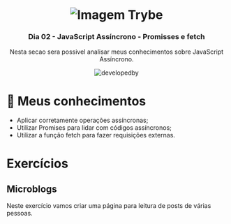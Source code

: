<h1 align="center">
    <img alt="Imagem Trybe" src="https://media.licdn.com/dms/image/C4D16AQGBxtWPbZcNRg/profile-displaybackgroundimage-shrink_200_800/0/1644644094481?e=2147483647&v=beta&t=WXCuv3v7rjkMJKCqnhKdMt7gI9zzkOs9do7oirDm_M4"/>
</h1>

<h3 align="center">
Dia 02 - JavaScript Assíncrono - Promisses e fetch
</h3>
<p align="center"> Nesta secao sera possivel analisar meus conhecimentos sobre JavaScript Assíncrono. </p>
<div align="center">
<img alt="developedby" src="https://camo.githubusercontent.com/913df4bbf6840c0c7d518cdcfbc5630ed017d57c19f08c9e716f3298dae75a02/68747470733a2f2f696d672e736869656c64732e696f2f62616467652f446576656c6f70656425323062792d536172612532304d617269612d6c6967687467726579"> </div>

# :rocket: Meus conhecimentos
- Aplicar corretamente operações assíncronas;
- Utilizar Promises para lidar com códigos assíncronos;
- Utilizar a função fetch para fazer requisições externas.


# Exercícios

<h2> Microblogs</h2>

Neste exercício vamos criar uma página para leitura de posts de várias pessoas.

